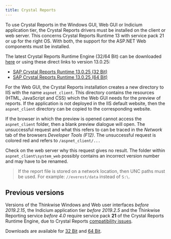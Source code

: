 ```yaml
---
title: Crystal Reports
---
```


To use Crystal Reports in the Windows GUI, Web GUI or Indicium application tier, the Crystal Reports drivers must be installed on the client or web server.
This concerns Crystal Reports Runtime 13 with service pack 21 or up for the right OS. With both, the support for the ASP.NET Web components
must be installed.

The latest Crystal Reports Runtime Engine (32/64 Bit) can be downloaded [here](https://www.crystalreports.com/crvs/confirm/) or using these direct links to version 13.0.25:

- [SAP Crystal Reports Runtime 13.0.25 (32 Bit)](http://downloads.businessobjects.com/akdlm/cr4vs2010/CRforVS_redist_install_32bit_13_0_25.zip)
- [SAP Crystal Reports Runtime 13.0.25 (64 Bit)](http://downloads.businessobjects.com/akdlm/cr4vs2010/CRforVS_redist_install_64bit_13_0_25.zip)

For the Web GUI, the Crystal Reports installation creates a new directory to IIS with the name `aspnet_client`. This directory contains
the resources (HTML, JavaScript and CSS) which the Web GUI needs for the preview of reports. If the application is not
deployed in the IIS default website, then the `aspnet_client` directory can be copied to the corresponding website.

If the browser in which the preview is opened cannot access the `aspnet_client` folder, then a blank preview dialogue will open.
The unsuccessful request and what this refers to can be traced in the *Network* tab of the browsers *Developer Tools (F12)*. 
The unsuccessful request is colored red and refers to `/aspnet_client/...`

Check on the web server why this request gives no result. The folder within `aspnet_client\system_web` possibly contains an
incorrect version number and may have to be renamed.

> If the report file is stored on a network location, then UNC paths must be used. For example: `//everest/data`
> instead of `S:\`.

## Previous versions

Versions of the Thinkwise Windows and Web user interfaces *before 2019.2.15*, the Indicium application tier *before 2019.2.5* and the Thinkwise Reporting service *before 4.0* require
service pack **21** of the Crystal Reports Runtime Engine, due to Crystal Reports [compatibility issues](https://wiki.scn.sap.com/wiki/display/BOBJ/Crystal+Reports%2C+Developer+for+Visual+Studio+Downloads).

Downloads are available for [32 Bit](http://downloads.businessobjects.com/akdlm/cr4vs2010/CRforVS_redist_install_32bit_13_0_20.zip) and [64 Bit](http://downloads.businessobjects.com/akdlm/cr4vs2010/CRforVS_redist_install_64bit_13_0_20.zip).

